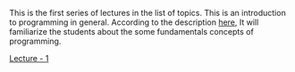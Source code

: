 This is the first series of lectures in the list of topics.
This is an introduction to programming in general. According to the description [here](https://teachyourselfcs.com), It will familiarize the students about the some fundamentals concepts of programming. 

[Lecture - 1](./lecture1.md)